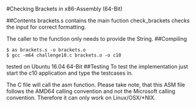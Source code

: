 #Checking Brackets in x86-Assembly (64-Bit)

##Contents
brackets.s contains the main fuction check_brackets checks the input for correct formatting.

The caller to the function only needs to provide the String.
##Compiling
```
$ as brackets.s -o brackets.o
$ gcc -m64 challenge10.c brackets.o -o c10
```
tested on Ubuntu 16.04 64-Bit
##Testing
To test the implementation just start the c10 application and type the testcases in.

The C file will call the asm function. Please take note, that this ASM file follows the AMD64 calling convention and not the Microsoft calling convention. Therefore it can only work on Linux/OSX/*NIX.

